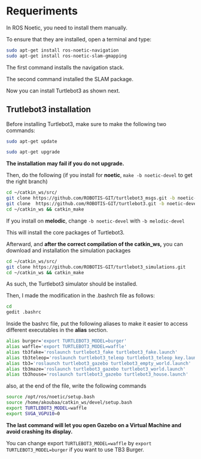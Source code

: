 # Requeriments

In ROS Noetic, you need to install them manually.

To ensure that they are installed, open a terminal and type:

```Bash
sudo apt-get install ros-noetic-navigation
sudo apt-get install ros-noetic-slam-gmapping
```

The first command installs the navigation stack.

The second command installed the SLAM package.

Now you can install Turtlebot3 as shown next.

## Trutlebot3 installation

Before installing Turtlebot3, make sure to make the following two commands:

```Bash
sudo apt-get update

sudo apt-get upgrade
```

**The installation may fail if you do not upgrade.**

Then, do the following (if you install for **noetic**, `make -b noetic-devel` to get the right branch)

```Bash
cd ~/catkin_ws/src/
git clone https://github.com/ROBOTIS-GIT/turtlebot3_msgs.git -b noetic-devel
git clone  https://github.com/ROBOTIS-GIT/turtlebot3.git -b noetic-devel
cd ~/catkin_ws && catkin_make
```

If you install on **melodic**, change `-b noetic-devel` with `-b melodic-devel`

This will install the core packages of Turtlebot3.

Afterward, and **after the correct compilation of the catkin_ws,** you can download and installation the simulation packages

```Bash
cd ~/catkin_ws/src/
git clone https://github.com/ROBOTIS-GIT/turtlebot3_simulations.git
cd ~/catkin_ws && catkin_make
```

As such, the Turtlebot3 simulator should be installed.

Then, I made the modification in the .bashrch file as follows:

```Bash
cd
gedit .bashrc
```

Inside the bashrc file, put the following aliases to make it easier to access different executables in the **alias** section.

```Bash
alias burger='export TURTLEBOT3_MODEL=burger'
alias waffle='export TURTLEBOT3_MODEL=waffle'
alias tb3fake='roslaunch turtlebot3_fake turtlebot3_fake.launch'
alias tb3teleop='roslaunch turtlebot3_teleop turtlebot3_teleop_key.launch'
alias tb3='roslaunch turtlebot3_gazebo turtlebot3_empty_world.launch'
alias tb3maze='roslaunch turtlebot3_gazebo turtlebot3_world.launch'
alias tb3house='roslaunch turtlebot3_gazebo turtlebot3_house.launch'
```

also, at the end of the file, write the following commands
```Bash
source /opt/ros/noetic/setup.bash
source /home/akoubaa/catkin_ws/devel/setup.bash
export TURTLEBOT3_MODEL=waffle
export SVGA_VGPU10=0
```
**The last command will let you open Gazebo on a Virtual Machine and avoid crashing its display.**

You can change export `TURTLEBOT3_MODEL=waffle` by `export TURTLEBOT3_MODEL=burger` if you want to use TB3 Burger.
